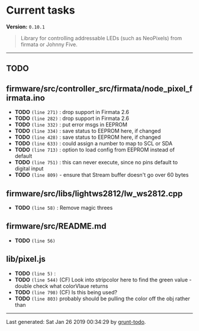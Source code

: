 # Current tasks

**Version:** `0.10.1`

> Library for controlling addressable LEDs (such as NeoPixels) from firmata or Johnny Five.

* * *

## TODO

## firmware/src/controller_src/firmata/node_pixel_firmata.ino

-  **TODO** `(line 271)` : drop support in Firmata 2.6
-  **TODO** `(line 282)` : drop support in Firmata 2.6
-  **TODO** `(line 332)` : put error msgs in EEPROM
-  **TODO** `(line 334)` : save status to EEPROM here, if changed
-  **TODO** `(line 428)` : save status to EEPROM here, if changed
-  **TODO** `(line 633)` : could assign a number to map to SCL or SDA
-  **TODO** `(line 713)` : option to load config from EEPROM instead of default
-  **TODO** `(line 751)` : this can never execute, since no pins default to digital input
-  **TODO** `(line 809)`  - ensure that Stream buffer doesn't go over 60 bytes

## firmware/src/libs/lightws2812/lw_ws2812.cpp

-  **TODO** `(line 58)` : Remove magic threes

## firmware/src/README.md

-  **TODO** `(line 56)` 

## lib/pixel.js

-  **TODO** `(line 5)` :
-  **TODO** `(line 544)`  (CF) Look into stripcolor here to find the green value - double check what colorVlaue returns
-  **TODO** `(line 798)`  (CF) Is this being used?
-  **TODO** `(line 803)`  probably should be pulling the color off the obj rather than


* * *

Last generated: Sat Jan 26 2019 00:34:29 by [grunt-todo](https://github.com/leny/grunt-todo).
